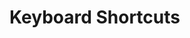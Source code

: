 # Keyboard Shortcuts

<lively-script><script>
async function extractShortCuts(url){
  const content = await fetch(url).then(r => r.text());
  return <table>{...
    content.split("\n")
      .filter(ea => ea.match(/#KeyboardShortcut/))
      .map(ea => {
        const line = ea.replace(/.*#KeyboardShortcut /,"");
        const separatorIndex = line.indexOf(' ');
        const shortcut = line.substr(0, separatorIndex);
        const description = line.substr(separatorIndex + 1);
        return <tr>
          <td style="font-weight: bold">{shortcut}</td>
          <td>{description}</td>
        </tr>;
      })
  }</table>;
}

function listShortCuts(title, path) {
  return <div>
    <h2>{title}</h2>
    {extractShortCuts(lively4url + path)}
  </div>;
}

const result = <div>
  {listShortCuts('Global Shortcuts', '/src/client/keys.js')}
  {listShortCuts('Code Mirror Shortcuts', '/src/components/widgets/lively-code-mirror.js')}
  <h1>Module Specific Shortcuts</h1>
  {listShortCuts('Vivide Step Editor Shortcuts', '/src/client/vivide/components/vivide-step-editor.js')}
  {listShortCuts('Vivide Text Widget Shortcuts', '/src/client/vivide/components/vivide-text-widget.js')}
  {listShortCuts('Expose Shortcuts', '/src/client/expose.js')}
  {listShortCuts('Graffle Shortcuts', '/src/client/graffle.js')}
</div>;

result
</script><lively-script>